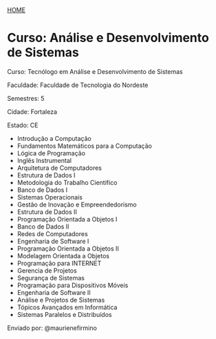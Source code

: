[HOME](https://github.com/Webschool-io/Ensino-Superior-de-Informatica-GRATUITO)
# Curso: Análise e Desenvolvimento de Sistemas

Curso: Tecnólogo em Análise e Desenvolvimento de Sistemas

Faculdade: Faculdade de Tecnologia do Nordeste

Semestres: 5

Cidade: Fortaleza

Estado: CE

- Introdução a Computação
- Fundamentos Matemáticos para a Computação
- Lógica de Programação
- Inglês Instrumental
- Arquitetura de Computadores
- Estrutura de Dados I
- Metodologia do Trabalho Cientifico
- Banco de Dados I
- Sistemas Operacionais
- Gestão de Inovação e Empreendedorismo
- Estrutura de Dados II
- Programação Orientada a Objetos I
- Banco de Dados II
- Redes de Computadores
- Engenharia de Software I
- Programação Orientada a Objetos II
- Modelagem Orientada a Objetos
- Programação para INTERNET
- Gerencia de Projetos
- Segurança de Sistemas
- Programação para Dispositivos Móveis
- Engenharia de Software II
- Análise e Projetos de Sistemas
- Tópicos Avançados em Informática
- Sistemas Paralelos e Distribuídos



Enviado por: @maurienefirmino
